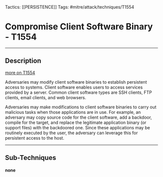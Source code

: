 Tactics: [[PERSISTENCE]]
Tags: #mitre/attack/techniques/T1554  

# Compromise Client Software Binary - T1554
---
## Description
[more on T1554](https://attack.mitre.org/techniques/T1554)

Adversaries may modify client software binaries to establish persistent access to systems. Client software enables users to access services provided by a server. Common client software types are SSH clients, FTP clients, email clients, and web browsers.

Adversaries may make modifications to client software binaries to carry out malicious tasks when those applications are in use. For example, an adversary may copy source code for the client software, add a backdoor, compile for the target, and replace the legitimate application binary (or support files) with the backdoored one. Since these applications may be routinely executed by the user, the adversary can leverage this for persistent access to the host.

---
## Sub-Techniques

#### none
